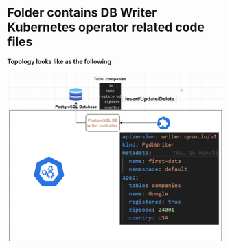 # Folder contains DB Writer Kubernetes operator related code files

#### Topology looks like as the following

![DBWriterTopology](images/DBWriterTopology.png)
